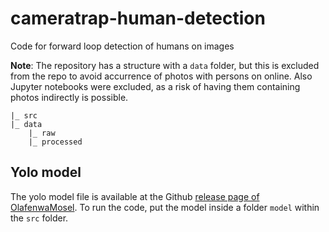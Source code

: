 # cameratrap-human-detection
Code for forward loop detection of humans on images


**Note**: The repository has a structure with a `data` folder, but this is excluded from the repo to avoid accurrence of photos with persons on online. Also Jupyter notebooks were excluded, as a risk of having them containing photos indirectly is possible. 


```
|_ src
|_ data
    |_ raw
    |_ processed

```


## Yolo model

The yolo model file is available at the Github [release page of OlafenwaMosel](https://github.com/OlafenwaMoses/ImageAI/releases/download/1.0/yolo.h5). To run the code, put the model inside a folder `model` within the `src` folder.
